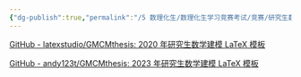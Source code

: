 ```yaml
---
{"dg-publish":true,"permalink":"/5 数理化生/数理化生学习竞赛考试/竞赛/研究生数模/20230920latex模板/","title":"20230920latex模板"}
---
```



[GitHub - latexstudio/GMCMthesis: 2020 年研究生数学建模 LaTeX 模板](https://github.com/latexstudio/GMCMthesis)

[GitHub - andy123t/GMCMthesis: 2023 年研究生数学建模 LaTeX 模板](https://github.com/andy123t/GMCMthesis)